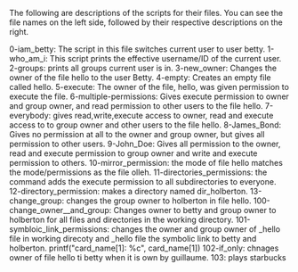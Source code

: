 The following are descriptions of the scripts for their files. You can see the file names on the left side, followed by their respective descriptions on the right.

0-iam_betty: The script in this file switches current user to user betty. 
1-who_am_i: This script prints the effective username/ID of the current user.
2-groups: prints all groups current user is in.
3-new_owner: Changes the owner of the file hello to the user Betty.
4-empty:  Creates an empty file called hello.
5-execute: The owner of the file, hello, was given permission to execute the file.
6-multiple-permissions: Gives execute permission to owner and group owner, and read permission to other users to the file hello.
7-everybody: gives read,write,execute access to owner, read and execute access to to group owner and other users to the file hello.
8-James_Bond: Gives no permission at all to the owner and group owner, but gives all permission to other users.
9-John_Doe: Gives all permission to the owner, read and execute permission to group owner and write and execute permission to others.
10-mirror_permission: the mode of file hello matches the mode/permissions as the file olleh.
11-directories_permissions:  the command adds the execute permission to all subdirectories to everyone.
12-directory_permission: makes a directory named dir_holberton.
13-change_group: changes the group owner to holberton in file hello.
100-change_owner__and_group: Changes owner to betty and group owner to holberton for all files and directories in the working directory.
101-symbloic_link_permissions: changes the owner and group owner of _hello file in working direcoty and _hello file the symbolic link to betty and holberton.
		printf("card_name[1]: %c", card_name[1])
102-if_only: chnages owner of file hello ti betty when it is own by guillaume. 
103: plays starbucks
